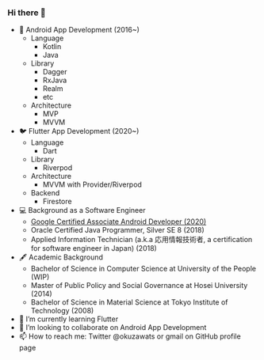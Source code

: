 ### Hi there 👋

- 🤖 Android App Development (2016~)
  - Language
    - Kotlin
    - Java
  - Library
    - Dagger
    - RxJava
    - Realm
    - etc
  - Architecture
    - MVP
    - MVVM
- 🐦 Flutter App Development (2020~)
  - Language
    - Dart
  - Library
    - Riverpod
  - Architecture
    - MVVM with Provider/Riverpod
  - Backend
    - Firestore
- 💻 Background as a Software Engineer 
  - [Google Certified Associate Android Developer (2020)](https://www.credential.net/23abac18-fa90-4c07-91fc-23fed22391c0?key=91642f55a8d5ce14b85a29e0884729eb3a09a45d02d2f24fc8d7ebf1c6fed1cd#gs.h08yne)
  - Oracle Certified Java Programmer, Silver SE 8 (2018)
  - Applied Information Technician (a.k.a 応用情報技術者, a certification for software engineer in Japan) (2018)
- 🖋 Academic Background
  - Bachelor of Science in Computer Science at University of the People (WIP)
  - Master of Public Policy and Social Governance at Hosei University (2014)
  - Bachelor of Science in Material Science at Tokyo Institute of Technology (2008)
- 🌱 I’m currently learning Flutter
- 👯 I’m looking to collaborate on Android App Development
- 📫 How to reach me: Twitter @okuzawats or gmail on GitHub profile page
